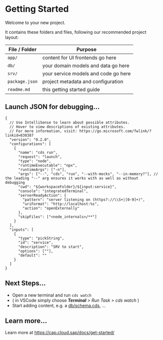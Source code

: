 # Getting Started

Welcome to your new project.

It contains these folders and files, following our recommended project layout:

| File / Folder  | Purpose                              |
| -------------- | ------------------------------------ |
| `app/`         | content for UI frontends go here     |
| `db/`          | your domain models and data go here  |
| `srv/`         | your service models and code go here |
| `package.json` | project metadata and configuration   |
| `readme.md`    | this getting started guide           |

## Launch JSON for debugging...

```
{
  // Use IntelliSense to learn about possible attributes.
  // Hover to view descriptions of existing attributes.
  // For more information, visit: https://go.microsoft.com/fwlink/?linkid=830387
  "version": "0.2.0",
  "configurations": [
    {
      "name": "cds run",
      "request": "launch",
      "type": "node",
      "runtimeExecutable": "npx",
      "runtimeArgs": ["-n"],
      "args": ["--", "cds", "run", "--with-mocks", "--in-memory?"], // the leading "--" arg ensures it works with as well as without debugging
      "cwd": "${workspaceFolder}/${input:service}",
      "console": "integratedTerminal",
      "serverReadyAction": {
        "pattern": "server listening on (https?://\\S+|[0-9]+)",
        "uriFormat": "http://localhost:%s",
        "action": "openExternally"
      },
      "skipFiles": ["<node_internals>/**"]
    }
  ],
  "inputs": [
    {
      "type": "pickString",
      "id": "service",
      "description": "SRV to start",
      "options": [""],
      "default": ""
    }
  ]
}

```

## Next Steps...

- Open a new terminal and run `cds watch`
- ( in VSCode simply choose _**Terminal** > Run Task > cds watch_ )
- Start adding content, e.g. a [db/schema.cds](db/schema.cds), ...

## Learn more...

Learn more at https://cap.cloud.sap/docs/get-started/
